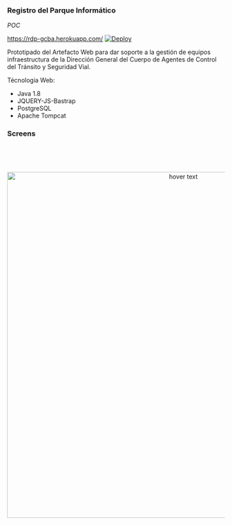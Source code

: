 ### Registro del Parque Informático 

*POC*

https://rdp-gcba.herokuapp.com/ [![Deploy](https://www.herokucdn.com/deploy/button.png)](https://heroku.com/deploy)

Prototipado del Artefacto Web para dar soporte a la gestión de equipos infraestructura
de la Dirección General del Cuerpo de Agentes de Control del Tránsito y Seguridad Vial.

Técnologia Web:
- Java 1.8
- JQUERY-JS-Bastrap
- PostgreSQL
- Apache Tompcat
&nbsp;

### Screens
&nbsp;

&nbsp;
<p align="center">
  <img src="https://raw.githubusercontent.com/maximilianoPizarro/sugpa/master/screensMaqueta/1 - Iniciar sesión.jpg" width="800" title="hover text">
</p>  
